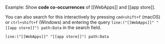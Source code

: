 Example: Show **code co-occurrences** of [[WebApps]] and [[app store]].

You can also search for this interactively by pressing `cmd+shift+f` (macOS) or `ctrl+shift+f` (Windows) and entering the query `line:("[[WebApps]]" "[[app store]]") path:Data` in the search field.

```query
line:("[[WebApps]]" "[[app store]]") path:Data
```
